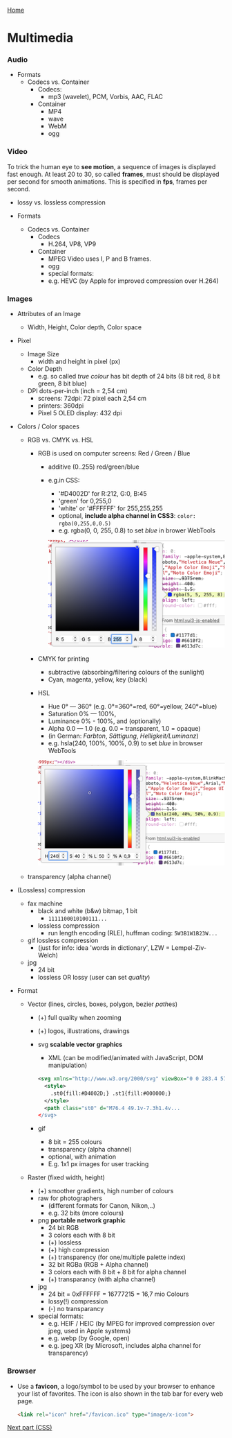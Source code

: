 [Home](../README.md)

# Multimedia #

### Audio

* Formats
	* Codecs vs. Container
		* Codecs:
			* mp3 (wavelet), PCM, Vorbis, AAC, FLAC
		* Container
			* MP4
			* wave
			* WebM 
			* ogg 

### Video

To trick the human eye to **see motion**, a sequence of images is displayed fast enough. At least 20 to 30, so called **frames**, must should be displayed per second for smooth animations. This is specified in **fps**, frames per second. 


* lossy vs. lossless compression

* Formats
	* Codecs vs. Container
		* Codecs
			* H.264, VP8, VP9
		* Container
			* MPEG Video uses I, P and B frames.
			* ogg
 			* special formats:
			* e.g. HEVC (by Apple for improved compression over H.264)

			
### Images

* Attributes of an Image
	* Width, Height, Color depth, Color space 

* Pixel 
	* Image Size
		* width and height in pixel (px)
	* Color Depth 
		* e.g. so called *true colour* has bit depth of 24 bits (8 bit red, 8 bit green, 8 bit blue) 
	* DPI dots-per-inch (inch = 2,54 cm)
		* screens: 72dpi: 72 pixel each 2,54 cm
		* printers: 360dpi
		* Pixel 5 OLED display: 432 dpi
 
* Colors / Color spaces
	* RGB vs. CMYK vs. HSL
		* RGB is used on computer screens: Red / Green / Blue
			* additive (0..255) red/green/blue 
			* e.g.in CSS:
				* '#D4002D' for R:212, G:0, B:45
				* 'green' for  0,255,0
				* 'white' or '#FFFFFF' for  255,255,255
				* optional, **include alpha channel in CSS3**: ```color: rgba(0,255,0,0.5)```
				* e.g. rgba(0, 0, 255, 0.8) to set *blue* in brower WebTools

				![](./images/rgb.png)
				
		* CMYK for printing
			* subtractive (absorbing/filtering colours of the sunlight)
			* Cyan, magenta, yellow, key (black)
		* HSL 
			* Hue 0° — 360° (e.g. 0°=360°=red, 60°=yellow, 240°=blue)
			* Saturation 0% — 100%, 
			* Luminance 0% - 100%, and (optionally)
			* Alpha 0.0 — 1.0 (e.g. 0.0 = transparent, 1.0 = opaque)
			* (in German: *Farbton*, *Sättigung*, *Helligkeit/Luminanz*)
			* e.g. hsla(240, 100%, 100%, 0.9) to set *blue* in browser WebTools

			![](./images/hsl.png)
			
			
	* transparency (alpha channel)


* (Lossless) compression
	* fax machine 
		* black and white (b&w) bitmap, 1 bit
			* ```1111100010100111...```	 
		* lossless compression
			* run length encoding (RLE), huffman coding: ```5W3B1W1B23W...```
	* gif lossless compression 
		* (just for info: idea 'words in dictionary', LZW = Lempel-Ziv-Welch)
	* jpg
		* 24 bit
		* lossless OR lossy (user can set *quality*)

* Format
	* Vector (lines, circles, boxes, polygon, bezier *path*es) 
		* (+) full quality when zooming
		* (+) logos, illustrations, drawings
		* svg **scalable vector graphics**
			* XML (can be modified/animated with JavaScript, DOM manipulation) 
 
			```xml
			<svg xmlns="http://www.w3.org/2000/svg" viewBox="0 0 283.4 57" width="283.4" height="57">
			  <style>
			    .st0{fill:#D4002D;} .st1{fill:#000000;}
			  </style>
			  <path class="st0" d="M76.4 49.1v-7.3h1.4v...
		  </svg>
			``` 
		* gif
			* 8 bit = 255 colours 
			* transparency (alpha channel)
			* optional, with animation
			* E.g. 1x1 px images for user tracking  

	* Raster (fixed width, height)
		* (+) smoother gradients, high number of colours 
		* raw for photographers 
			* (different formats for Canon, Nikon,..)
			* e.g. 32 bits (more colours)  
		* png **portable network graphic**
			* 24 bit RGB 
			* 3 colors each with 8 bit
			* (+) lossless
			* (+) high compression
			* (+) transparency (for one/multiple palette index)
			* 32 bit RGBa (RGB + Alpha channel) 
			* 3 colors each with 8 bit + 8 bit for alpha channel
			* (+) transparancy (with alpha channel)
		* jpg
			* 24 bit = 0xFFFFFF = 16777215 = 	16,7 mio Colours
			* lossy(!) compression
			* (-) no transparancy
		* special formats:
			* e.g. HEIF / HEIC (by MPEG for improved compression over jpeg, used in Apple systems)
			* e.g. webp (by Google, open) 
			* e.g. jpeg XR (by Microsoft, includes alpha channel for transparency)


### Browser

* Use a **favicon**, a logo/symbol to be used by your browser to enhance your list of  favorites. The icon is also shown in the tab bar for every web page.

	```html
	<link rel="icon" href="/favicon.ico" type="image/x-icon">
	```


[Next part (CSS)](../Part-05-CSS/study-material--css.md)